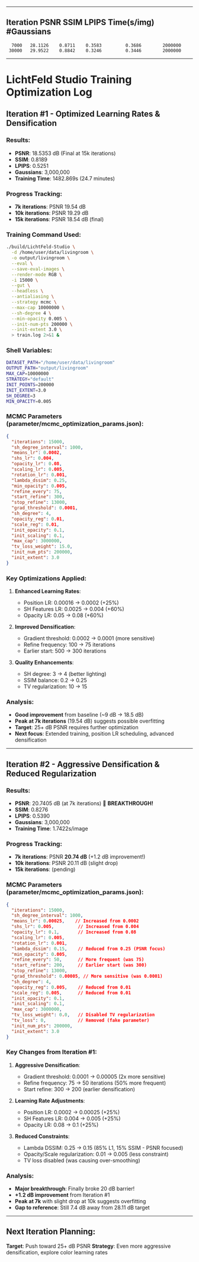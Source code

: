 
---

 Iteration      PSNR      SSIM     LPIPS    Time(s/img)     #Gaussians
---------------------------------------------------------------------------
      7000   28.1126    0.8711    0.3583         0.3686        2000000
     30000   29.9522    0.8842    0.3246         0.3446        2000000

---

# LichtFeld Studio Training Optimization Log

## Iteration #1 - Optimized Learning Rates & Densification

### Results:
- **PSNR**: 18.5353 dB (Final at 15k iterations)
- **SSIM**: 0.8189
- **LPIPS**: 0.5251
- **Gaussians**: 3,000,000
- **Training Time**: 1482.869s (24.7 minutes)

### Progress Tracking:
- **7k iterations**: PSNR 19.54 dB
- **10k iterations**: PSNR 19.29 dB
- **15k iterations**: PSNR 18.54 dB (final)

### Training Command Used:
```bash
./build/LichtFeld-Studio \
  -d /home/user/data/livingroom \
  -o output/livingroom \
  --eval \
  --save-eval-images \
  --render-mode RGB \
  -i 15000 \
  --gut \
  --headless \
  --antialiasing \
  --strategy mcmc \
  --max-cap 10000000 \
  --sh-degree 4 \
  --min-opacity 0.005 \
  --init-num-pts 200000 \
  --init-extent 3.0 \
  > train.log 2>&1 &
```

### Shell Variables:
```bash
DATASET_PATH="/home/user/data/livingroom"
OUTPUT_PATH="output/livingroom"
MAX_CAP=10000000
STRATEGY="default"
INIT_POINTS=200000
INIT_EXTENT=3.0
SH_DEGREE=3
MIN_OPACITY=0.005
```

### MCMC Parameters (parameter/mcmc_optimization_params.json):
```json
{
  "iterations": 15000,
  "sh_degree_interval": 1000,
  "means_lr": 0.0002,
  "shs_lr": 0.004,
  "opacity_lr": 0.08,
  "scaling_lr": 0.005,
  "rotation_lr": 0.001,
  "lambda_dssim": 0.25,
  "min_opacity": 0.005,
  "refine_every": 75,
  "start_refine": 300,
  "stop_refine": 13000,
  "grad_threshold": 0.0001,
  "sh_degree": 4,
  "opacity_reg": 0.01,
  "scale_reg": 0.01,
  "init_opacity": 0.1,
  "init_scaling": 0.1,
  "max_cap": 3000000,
  "tv_loss_weight": 15.0,
  "init_num_pts": 200000,
  "init_extent": 3.0
}
```

### Key Optimizations Applied:
1. **Enhanced Learning Rates**:
   - Position LR: 0.00016 → 0.0002 (+25%)
   - SH Features LR: 0.0025 → 0.004 (+60%)
   - Opacity LR: 0.05 → 0.08 (+60%)

2. **Improved Densification**:
   - Gradient threshold: 0.0002 → 0.0001 (more sensitive)
   - Refine frequency: 100 → 75 iterations
   - Earlier start: 500 → 300 iterations

3. **Quality Enhancements**:
   - SH degree: 3 → 4 (better lighting)
   - SSIM balance: 0.2 → 0.25
   - TV regularization: 10 → 15

### Analysis:
- **Good improvement** from baseline (~9 dB → 18.5 dB)
- **Peak at 7k iterations** (19.54 dB) suggests possible overfitting
- **Target**: 25+ dB PSNR requires further optimization
- **Next focus**: Extended training, position LR scheduling, advanced densification

---

## Iteration #2 - Aggressive Densification & Reduced Regularization

### Results:
- **PSNR**: 20.7405 dB (at 7k iterations) 🚀 **BREAKTHROUGH!**
- **SSIM**: 0.8276
- **LPIPS**: 0.5390
- **Gaussians**: 3,000,000
- **Training Time**: 1.7422s/image

### Progress Tracking:
- **7k iterations**: PSNR **20.74 dB** (+1.2 dB improvement!)
- **10k iterations**: PSNR 20.11 dB (slight drop)
- **15k iterations**: (pending)

### MCMC Parameters (parameter/mcmc_optimization_params.json):
```json
{
  "iterations": 15000,
  "sh_degree_interval": 1000,
  "means_lr": 0.00025,    // Increased from 0.0002
  "shs_lr": 0.005,         // Increased from 0.004
  "opacity_lr": 0.1,       // Increased from 0.08
  "scaling_lr": 0.005,
  "rotation_lr": 0.001,
  "lambda_dssim": 0.15,    // Reduced from 0.25 (PSNR focus)
  "min_opacity": 0.005,
  "refine_every": 50,      // More frequent (was 75)
  "start_refine": 200,     // Earlier start (was 300)
  "stop_refine": 13000,
  "grad_threshold": 0.00005, // More sensitive (was 0.0001)
  "sh_degree": 4,
  "opacity_reg": 0.005,    // Reduced from 0.01
  "scale_reg": 0.005,      // Reduced from 0.01
  "init_opacity": 0.1,
  "init_scaling": 0.1,
  "max_cap": 3000000,
  "tv_loss_weight": 0.0,   // Disabled TV regularization
  "tv_loss": 0,            // Removed (fake parameter)
  "init_num_pts": 200000,
  "init_extent": 3.0
}
```

### Key Changes from Iteration #1:
1. **Aggressive Densification**:
   - Gradient threshold: 0.0001 → 0.00005 (2x more sensitive)
   - Refine frequency: 75 → 50 iterations (50% more frequent)
   - Start refine: 300 → 200 (earlier densification)

2. **Learning Rate Adjustments**:
   - Position LR: 0.0002 → 0.00025 (+25%)
   - SH Features LR: 0.004 → 0.005 (+25%)
   - Opacity LR: 0.08 → 0.1 (+25%)

3. **Reduced Constraints**:
   - Lambda DSSIM: 0.25 → 0.15 (85% L1, 15% SSIM - PSNR focused)
   - Opacity/Scale regularization: 0.01 → 0.005 (less constraint)
   - TV loss disabled (was causing over-smoothing)

### Analysis:
- **Major breakthrough**: Finally broke 20 dB barrier!
- **+1.2 dB improvement** from Iteration #1
- **Peak at 7k** with slight drop at 10k suggests overfitting
- **Gap to reference**: Still 7.4 dB away from 28.11 dB target

---

## Next Iteration Planning:
**Target**: Push toward 25+ dB PSNR
**Strategy**: Even more aggressive densification, explore color learning rates
